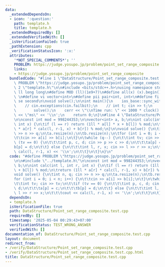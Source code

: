```yaml
---
data:
  _extendedDependsOn:
  - icon: ':question:'
    path: template.h
    title: template.h
  _extendedRequiredBy: []
  _extendedVerifiedWith: []
  _isVerificationFailed: true
  _pathExtension: cpp
  _verificationStatusIcon: ':x:'
  attributes:
    '*NOT_SPECIAL_COMMENTS*': ''
    PROBLEM: https://judge.yosupo.jp/problem/point_set_range_composite
    links:
    - https://judge.yosupo.jp/problem/point_set_range_composite
  bundledCode: "#line 1 \"DataStructure/Point_set_range_composite.test.cpp\"\n#define\
    \ PROBLEM \"https://judge.yosupo.jp/problem/point_set_range_composite\"\n\n#line\
    \ 2 \"template.h\"\n\n#include <bits/stdc++.h>\nusing namespace std;\n \n#define\
    \ ll long long\n#define MOD (ll)(1e9+7)\n#define all(x) (x).begin(),(x).end()\n\
    \ \n#define vi vector<int>\n#define pii pair<int, int>\n#define fi first\n#define\
    \ se second\n\nvoid solve();\n\nint main(){\n    ios_base::sync_with_stdio(false);cin.tie(NULL);\n\
    \    // cin.exceptions(cin.failbit);\n    // int t; cin >> t;\n    // while(t--)\n\
    \        solve();\n    cerr << \"\\nTime run: \" << 1000 * clock() / CLOCKS_PER_SEC\
    \ << \"ms\" << '\\n';\n    return 0;\n}\n#line 4 \"DataStructure/Point_set_range_composite.test.cpp\"\
    \n\nconst int mod = 998244353;\n\nvector<int> a, b;\n\nint calc(int l, int r,\
    \ int x) {\n\tif (l == r) return (1ll * a[l] * x + b[l]) % mod;\n\treturn (1ll\
    \ * a[r] * calc(l, r-1, x) + b[r]) % mod;\n}\n\nvoid solve() {\n\tint n, q; cin\
    \ >> n >> q;\n\ta.resize(n);\n\tb.resize(n);\n\tfor (int i = 0; i < n; i++) {\n\
    \t\tcin >> a[i] >> b[i];\n\t}\n\twhile (q--) {\n\t\tint tv; cin >> tv;\n\t\tif\
    \ (tv == 0) {\n\t\t\tint p, c, d; cin >> p >> c >> d;\n\t\t\ta[p] = c;\n\t\t\t\
    b[p] = d;\n\t\t} else {\n\t\t\tint l, r, x; cin >> l >> r >> x;\n\t\t\tcout <<\
    \ calc(l, r-1, x) << '\\n';\n\t\t}\n\t}\n}\n"
  code: "#define PROBLEM \"https://judge.yosupo.jp/problem/point_set_range_composite\"\
    \n\n#include \"../template.h\"\n\nconst int mod = 998244353;\n\nvector<int> a,\
    \ b;\n\nint calc(int l, int r, int x) {\n\tif (l == r) return (1ll * a[l] * x\
    \ + b[l]) % mod;\n\treturn (1ll * a[r] * calc(l, r-1, x) + b[r]) % mod;\n}\n\n\
    void solve() {\n\tint n, q; cin >> n >> q;\n\ta.resize(n);\n\tb.resize(n);\n\t\
    for (int i = 0; i < n; i++) {\n\t\tcin >> a[i] >> b[i];\n\t}\n\twhile (q--) {\n\
    \t\tint tv; cin >> tv;\n\t\tif (tv == 0) {\n\t\t\tint p, c, d; cin >> p >> c >>\
    \ d;\n\t\t\ta[p] = c;\n\t\t\tb[p] = d;\n\t\t} else {\n\t\t\tint l, r, x; cin >>\
    \ l >> r >> x;\n\t\t\tcout << calc(l, r-1, x) << '\\n';\n\t\t}\n\t}\n}"
  dependsOn:
  - template.h
  isVerificationFile: true
  path: DataStructure/Point_set_range_composite.test.cpp
  requiredBy: []
  timestamp: '2025-05-04 00:29:43+07:00'
  verificationStatus: TEST_WRONG_ANSWER
  verifiedWith: []
documentation_of: DataStructure/Point_set_range_composite.test.cpp
layout: document
redirect_from:
- /verify/DataStructure/Point_set_range_composite.test.cpp
- /verify/DataStructure/Point_set_range_composite.test.cpp.html
title: DataStructure/Point_set_range_composite.test.cpp
---
```

